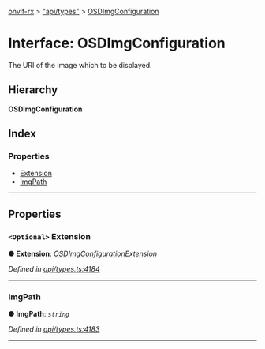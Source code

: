 [onvif-rx](../README.md) > ["api/types"](../modules/_api_types_.md) > [OSDImgConfiguration](../interfaces/_api_types_.osdimgconfiguration.md)

# Interface: OSDImgConfiguration

The URI of the image which to be displayed.

## Hierarchy

**OSDImgConfiguration**

## Index

### Properties

* [Extension](_api_types_.osdimgconfiguration.md#extension)
* [ImgPath](_api_types_.osdimgconfiguration.md#imgpath)

---

## Properties

<a id="extension"></a>

### `<Optional>` Extension

**● Extension**: *[OSDImgConfigurationExtension](_api_types_.osdimgconfigurationextension.md)*

*Defined in [api/types.ts:4184](https://github.com/patrickmichalina/onvif-rx/blob/f117e44/src/api/types.ts#L4184)*

___
<a id="imgpath"></a>

###  ImgPath

**● ImgPath**: *`string`*

*Defined in [api/types.ts:4183](https://github.com/patrickmichalina/onvif-rx/blob/f117e44/src/api/types.ts#L4183)*

___

